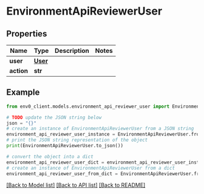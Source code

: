 # EnvironmentApiReviewerUser


## Properties

Name | Type | Description | Notes
------------ | ------------- | ------------- | -------------
**user** | [**User**](User.md) |  | 
**action** | **str** |  | 

## Example

```python
from env0_client.models.environment_api_reviewer_user import EnvironmentApiReviewerUser

# TODO update the JSON string below
json = "{}"
# create an instance of EnvironmentApiReviewerUser from a JSON string
environment_api_reviewer_user_instance = EnvironmentApiReviewerUser.from_json(json)
# print the JSON string representation of the object
print(EnvironmentApiReviewerUser.to_json())

# convert the object into a dict
environment_api_reviewer_user_dict = environment_api_reviewer_user_instance.to_dict()
# create an instance of EnvironmentApiReviewerUser from a dict
environment_api_reviewer_user_from_dict = EnvironmentApiReviewerUser.from_dict(environment_api_reviewer_user_dict)
```
[[Back to Model list]](../README.md#documentation-for-models) [[Back to API list]](../README.md#documentation-for-api-endpoints) [[Back to README]](../README.md)


